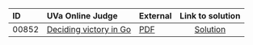 | ID | UVa Online Judge | External | Link to solution |
|:---|:---|:---|:---:|
| 00852 | [Deciding victory in Go](https://onlinejudge.org/index.php?option=com_onlinejudge&Itemid=8&category=667&page=show_problem&problem=793) | [PDF](https://onlinejudge.org/external/8/852.pdf) | [Solution](https://github.com/versenyi98/uva-solutions/tree/main/solutions/00852%20-%20Deciding%20victory%20in%20Go)|
